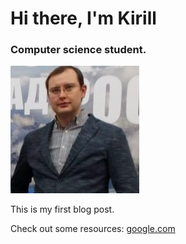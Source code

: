 # Hi there, I'm Kirill

### Computer science student.

![](https://raw.githubusercontent.com/vorobievka/site/main/img.png)

This is my first blog post.

Check out some resources: [google.com](https://google.com)
